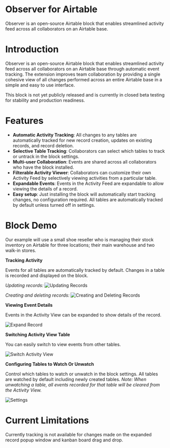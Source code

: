 # Observer for Airtable

Observer is an open-source Airtable block that enables streamlined activity feed across all collaborators on an Airtable base.

# Introduction

Observer is an open-source Airtable block that enables streamlined activity feed across all collaborators on an Airtable base through automatic event tracking. The extension improves team collaboration by providing a single cohesive view of all changes performed across an entire Airtable base in a simple and easy to use interface.

This block is not yet publicly released and is currently in closed beta testing for stability and production readiness.

# Features

* **Automatic Activity Tracking**: All changes to any tables are automatically tracked for new record creation, updates on existing records, and record deletion.
* **Selective Table Tracking**: Collaborators can select which tables to track or untrack in the block settings.
* **Multi-user Collaboration**: Events are shared across all collaborators who have the block installed.
* **Filterable Activity Viewer**: Collaborators can customize their own Activity Feed by selectively viewing activities from a particular table.
* **Expandable Events**: Events in the Activity Feed are expandable to allow viewing the details of a record.
* **Easy setup**: Just installing the block will automatically start tracking changes, no configuration required. All tables are automatically tracked by default unless turned off in settings.

# Block Demo

Our example will use a small shoe reseller who is managing their stock inventory on Airtable for three locations; their main warehouse and two walk-in stores.

**Tracking Activity**

Events for all tables are automatically tracked by default. Changes in a table is recorded and displayed on the block.

*Updating records:*
![Updating Records](https://github.com/jnlewis/airtable-block-observer/blob/master/media/update-record.gif?raw=true)

*Creating and deleting records:*
![Creating and Deleting Records](https://github.com/jnlewis/airtable-block-observer/blob/master/media/create-delete-record.gif?raw=true)

**Viewing Event Details**

Events in the Activity View can be expanded to show details of the record. 

![Expand Record](https://github.com/jnlewis/airtable-block-observer/blob/master/media/expand-record.gif?raw=true)

**Switching Activity View Table**

You can easily switch to view events from other tables.

![Switch Activity View](https://github.com/jnlewis/airtable-block-observer/blob/master/media/switch-activity-view.gif?raw=true)

**Configuring Tables to Watch Or Unwatch**

Control which tables to watch or unwatch in the block settings. All tables are watched by default including newly created tables. *Note: When unwatching a table, all events recorded for that table will be cleared from the Activity View.*

![Settings](https://github.com/jnlewis/airtable-block-observer/blob/master/media/settings.gif?raw=true)

# Current Limitations
Currently tracking is not available for changes made on the expanded record popup window and kanban board drag and drop.
